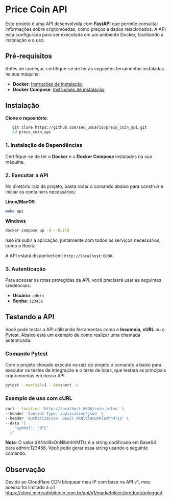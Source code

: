 # Price Coin API

Este projeto é uma API desenvolvida com **FastAPI** que permite consultar informações sobre criptomoedas, como preços e dados relacionados. A API está configurada para ser executada em um ambiente Docker, facilitando a instalação e o uso.

## Pré-requisitos

Antes de começar, certifique-se de ter as seguintes ferramentas instaladas na sua máquina:

- **Docker**: [Instruções de instalação](https://docs.docker.com/get-docker/)
- **Docker Compose**: [Instruções de instalação](https://docs.docker.com/compose/install/)

## Instalação

 **Clone o repositório**:

```bash
   git clone https://github.com/seu_usuario/preco_coin_api.git
   cd preco_coin_api
```

### 1. Instalação de Dependências

Certifique-se de ter o **Docker** e o **Docker Compose** instalados na sua máquina.

### 2. Executar a API

No diretório raiz do projeto, basta rodar o comando abaixo para construir e iniciar os containers necessários:

**Linux/MacOS**
```bash
make api
```

**Windows**
```bash
docker compose up -d --build
```

Isso irá subir a aplicação, juntamente com todos os serviços necessários, como o Redis.

A API estará disponível em: `http://localhost:8000`.

### 3. Autenticação

Para acessar as rotas protegidas da API, você precisará usar as seguintes credenciais:

- **Usuário**: `admin`
- **Senha**: `123456`


## Testando a API

Você pode testar a API utilizando ferramentas como o **Insomnia**, **cURL** ou o Pytest. Abaixo está um exemplo de como realizar uma chamada autenticada:

### Comando Pytest
Com o projeto clonado execute na raiz do projeto o comando a baixo para executar os testes de integração e o teste de lotes, que testará as principais criptomoedas em nosso API.
```bash
pytest --maxfail=1 --tb=short -v
```
### Exemplo de uso com cURL
```bash
curl --location 'http://localhost:8000/coin_infos' \
--header 'Content-Type: application/json' \
--header 'Authorization: Basic dXNlcl8xOnNlbmhhMTIz' \
--data '{
    "symbol": "BTC"
  }'
```
**Nota**: O valor dXNlcl8xOnNlbmhhMTIz é a string codificada em Base64 para admin:123456. Você pode gerar essa string usando o seguinte comando:
## Observação
Devido ao Cloudflare CDN bloquear meu IP com base na API v1, meu acesso foi limitado à url https://store.mercadobitcoin.com.br/api/v1/marketplace/product/unlogged. 